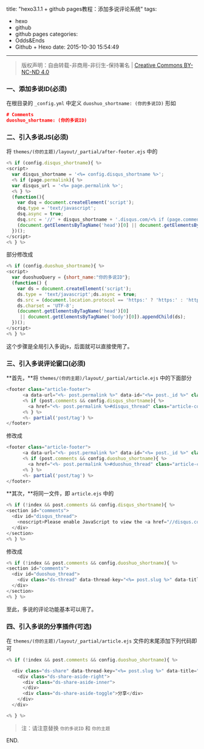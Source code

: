 title: "hexo3.1.1 + github pages教程：添加多说评论系统"
tags:
  - hexo
  - github
  - github pages
categories:
  - Odds&Ends
  - Github + Hexo
date: 2015-10-30 15:54:49
---

> 版权声明：自由转载-非商用-非衍生-保持署名 | [Creative Commons BY-NC-ND 4.0](https://creativecommons.org/licenses/by-nc-nd/4.0/)

### 一、添加多说ID(必须) ###

在根目录的 `_config.yml` 中定义 `duoshuo_shortname: (你的多说ID)` 形如

```json
# Comments
duoshuo_shortname: (你的多说ID)
```

### 二、引入多说JS(必须) ###

<!-- more -->

将 `themes/(你的主题)/layout/_partial/after-footer.ejs` 中的

```javascript
<% if (config.disqus_shortname){ %>
<script>
  var disqus_shortname = '<%= config.disqus_shortname %>';
  <% if (page.permalink){ %>
  var disqus_url = '<%= page.permalink %>';
  <% } %>
  (function(){
    var dsq = document.createElement('script');
    dsq.type = 'text/javascript';
    dsq.async = true;
    dsq.src = '//' + disqus_shortname + '.disqus.com/<% if (page.comments) { %>embed.js<% } else { %>count.js<% } %>';
    (document.getElementsByTagName('head')[0] || document.getElementsByTagName('body')[0]).appendChild(dsq);
  })();
</script>
<% } %>
```

部分修改成

```javascript
<% if (config.duoshuo_shortname){ %>
<script>
  var duoshuoQuery = {short_name:"你的多说ID"};
  (function() {
    var ds = document.createElement('script');
    ds.type = 'text/javascript';ds.async = true;
    ds.src = (document.location.protocol == 'https:' ? 'https:' : 'http:') + '//static.duoshuo.com/embed.js';
    ds.charset = 'UTF-8';
    (document.getElementsByTagName('head')[0] 
     || document.getElementsByTagName('body')[0]).appendChild(ds);
  })();
</script>
<% } %>
```

这个步骤是全局引入多说js，后面就可以直接使用了。

### 三、引入多说评论窗口(必须) ###

**首先，**将 `themes/(你的主题)/layout/_partial/article.ejs` 中的下面部分

```javascript
<footer class="article-footer">
      <a data-url="<%- post.permalink %>" data-id="<%= post._id %>" class="article-share-link">Share</a>
      <% if (post.comments && config.disqus_shortname){ %>
        <a href="<%- post.permalink %>#disqus_thread" class="article-comment-link">Comments</a>
      <% } %>
      <%- partial('post/tag') %>
</footer>
```

修改成

```javascript
<footer class="article-footer">
      <a data-url="<%- post.permalink %>" data-id="<%= post._id %>" class="article-share-link">Share</a>
      <% if (post.comments && config.duoshuo_shortname){ %>
        <a href="<%- post.permalink %>#duoshuo_thread" class="article-comment-link">评论</a>
      <% } %>
      <%- partial('post/tag') %>
</footer>
```

**其次，**将同一文件，即 `article.ejs` 中的

```javascript
<% if (!index && post.comments && config.disqus_shortname){ %>
<section id="comments">
  <div id="disqus_thread">
    <noscript>Please enable JavaScript to view the <a href="//disqus.com/?ref_noscript">comments powered by Disqus.</a></noscript>
  </div>
</section>
<% } %>
```

修改成

```javascript
<% if (!index && post.comments && config.duoshuo_shortname){ %>
<section id="comments">
  <div id="duoshuo_thread">
    <div class="ds-thread" data-thread-key="<%= post.slug %>" data-title="<%= post.title %>" data-url="<%- post.permalink %>"></div>
  </div>
</section>
<% } %>
```

至此，多说的评论功能基本可以用了。

### 四、引入多说的分享插件(可选) ###

在 `themes/(你的主题)/layout/_partial/article.ejs` 文件的末尾添加下列代码即可

```javascript
<% if (!index && post.comments && config.duoshuo_shortname){ %>

  <div class="ds-share" data-thread-key="<%= post.slug %>" data-title="<%= post.title %>" data-images="" data-content="<%= post.content %>" data-url="<%- post.permalink %>">
    <div class="ds-share-aside-right">
      <div class="ds-share-aside-inner">
      </div>
      <div class="ds-share-aside-toggle">分享</div>
    </div>
  </div>

<% } %>
```

> 注：请注意替换 `你的多说ID` 和 `你的主题`

END.

